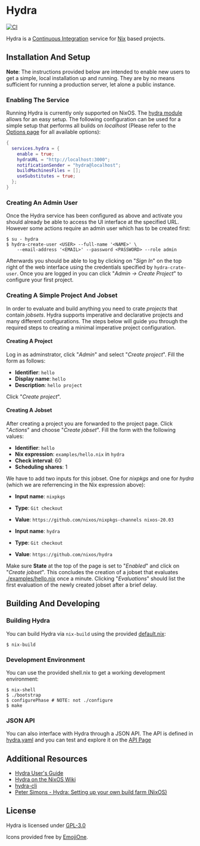 # Hydra

[![CI](https://github.com/NixOS/hydra/workflows/Test/badge.svg)](https://github.com/NixOS/hydra/actions)

Hydra is a [Continuous Integration](https://en.wikipedia.org/wiki/Continuous_integration) service for [Nix](https://nixos.org/nix) based projects.

## Installation And Setup

**Note**: The instructions provided below are intended to enable new users to get a simple, local installation up and running. They are by no means sufficient for running a production server, let alone a public instance.

### Enabling The Service
Running Hydra is currently only supported on NixOS. The [hydra module](https://github.com/NixOS/nixpkgs/blob/release-20.03/nixos/modules/services/continuous-integration/hydra/default.nix) allows for an easy setup. The following configuration can be used for a simple setup that performs all builds on _localhost_ (Please refer to the [Options page](https://nixos.org/nixos/options.html#services.hydra) for all available options):

```nix
{
  services.hydra = {
    enable = true;
    hydraURL = "http://localhost:3000";
    notificationSender = "hydra@localhost";
    buildMachinesFiles = [];
    useSubstitutes = true;
  };
}
```
### Creating An Admin User
Once the Hydra service has been configured as above and activate you should already be able to access the UI interface at the specified URL. However some actions require an admin user which has to be created first:

```
$ su - hydra
$ hydra-create-user <USER> --full-name '<NAME>' \
    --email-address '<EMAIL>' --password <PASSWORD> --role admin
```

Afterwards you should be able to log by clicking on "_Sign In_" on the top right of the web interface using the credentials specified by `hydra-crate-user`. Once you are logged in you can click "_Admin -> Create Project_" to configure your first project.

### Creating A Simple Project And Jobset
In order to evaluate and build anything you need to crate _projects_ that contain _jobsets_. Hydra supports imperative and declarative projects and many different configurations. The steps below will guide you through the required steps to creating a minimal imperative project configuration.

#### Creating A Project
Log in as adminstrator, click "_Admin_" and select "_Create project_". Fill the form as follows:

- **Identifier**: `hello`
- **Display name**: `hello`
- **Description**: `hello project`

Click "_Create project_".

#### Creating A Jobset
After creating a project you are forwarded to the project page. Click "_Actions_" and choose "_Create jobset_". Fill the form with the following values:

- **Identifier**: `hello`
- **Nix expression**: `examples/hello.nix` in `hydra`
- **Check interval**: 60
- **Scheduling shares**: 1

We have to add two inputs for this jobset. One for _nixpkgs_ and one for _hydra_ (which we are referrencing in the Nix expression above):

- **Input name**: `nixpkgs`
- **Type**: `Git checkout`
- **Value**: `https://github.com/nixos/nixpkgs-channels nixos-20.03`

- **Input name**: `hydra`
- **Type**: `Git checkout`
- **Value**: `https://github.com/nixos/hydra`

Make sure **State** at the top of the page is set to "_Enabled_" and click on "_Create jobset_". This concludes the creation of a jobset that evaluates [./examples/hello.nix](./examples/hello.nix) once a minute. Clicking "_Evaluations_" should list the first evaluation of the newly created jobset after a brief delay.

## Building And Developing

### Building Hydra

You can build Hydra via `nix-build` using the provided [default.nix](./default.nix):
```
$ nix-build
```

### Development Environment

You can use the provided shell.nix to get a working development environment:
```
$ nix-shell
$ ./bootstrap
$ configurePhase # NOTE: not ./configure
$ make
```

### JSON API

You can also interface with Hydra through a JSON API. The API is defined in [hydra.yaml](./hydra.yaml) and you can test and explore it on the [API Page](http://www.tpflug.me/api.html)

## Additional Resources

- [Hydra User's Guide](https://nixos.org/hydra/manual/)
- [Hydra on the NixOS Wiki](https://nixos.wiki/wiki/Hydra)
- [hydra-cli](https://github.com/nlewo/hydra-cli)
- [Peter Simons - Hydra: Setting up your own build farm (NixOS)](https://www.youtube.com/watch?v=RXV0Y5Bn-QQ)

## License
Hydra is licensed under [GPL-3.0](./COPYING)

Icons provided free by [EmojiOne](http://emojione.com).
